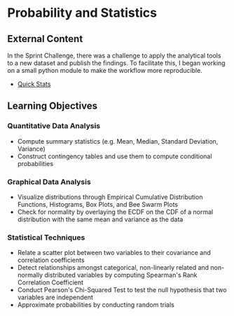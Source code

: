 # Probability and Statistics

## External Content

In the Sprint Challenge, there was a challenge to apply the analytical tools to a new dataset and publish the findings. To facilitate this, I began working on a small python module to make the workflow more reproducible.

* [Quick Stats](https://github.com/rayheberer/quick_stats)

## Learning Objectives

### Quantitative Data Analysis
* Compute summary statistics (e.g. Mean, Median, Standard Deviation, Variance)
* Construct contingency tables and use them to compute conditional probabilities

### Graphical Data Analysis
* Visualize distributions through Empirical Cumulative Distribution Functions, Histograms, Box Plots, and Bee Swarm Plots
* Check for normality by overlaying the ECDF on the CDF of a normal distribution with the same mean and variance as the data

### Statistical Techniques
* Relate a scatter plot between two variables to their covariance and correlation coefficients
* Detect relationships amongst categorical, non-linearly related and non-normally distributed variables by computing Spearman's Rank Correlation Coefficient
* Conduct Pearson's Chi-Squared Test to test the null hypothesis that two variables are independent
* Approximate probabilities by conducting random trials